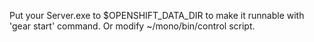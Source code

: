  Put your Server.exe to $OPENSHIFT_DATA_DIR to make it runnable with 'gear start' command. Or modify ~/mono/bin/control script.